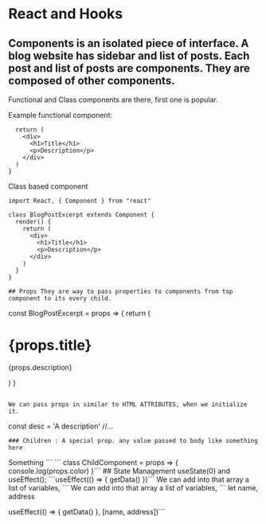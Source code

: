# React and Hooks

## Components is an isolated piece of interface. A blog website has sidebar and list of posts. Each post and list of posts are components. They are composed of other components.
Functional and Class components are there, first one is popular.

Example functional component:
```const BlogPostExcerpt = () => {
  return (
    <div>
      <h1>Title</h1>
      <p>Description</p>
    </div>
  )
}	 
```
Class based component
```
import React, { Component } from "react"

class BlogPostExcerpt extends Component {
  render() {
    return (
      <div>
        <h1>Title</h1>
        <p>Description</p>
      </div>
    )
  }
}

## Props They are way to pass properties to components from top component to its every child.
```
const BlogPostExcerpt = props => {
  return (
    <div>
      <h1>{props.title}</h1>
      <p>{props.description}</p>
    </div>
  )
}
```

We can pass props in similar to HTML ATTRIBUTES, when we initialize it.
```
const desc = 'A description'
//...
<BlogPostExcerpt title="A blog post" description={desc} />
```
### Children : A special prop. any value passed to body like something here
```
<BlogPostExcerpt title="A blog post" description="{desc}">
  Something
</BlogPostExcerpt>
```
```<ChildComponent />
<ChildComponent color=green />
class ChildComponent = props => {
  console.log(props.color)
}```
## State Management
useState(0)
and useEffect(); 
```useEffect(() => {
  getData()
})```
We can add into that array a list of variables,
```
We can add into that array a list of variables,
```
let name, address

useEffect(() => {
  getData()
}, [name, address])```
